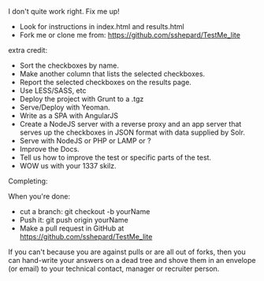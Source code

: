 I don't quite work right. Fix me up!

* Look for instructions in index.html and results.html
* Fork me or clone me from: https://github.com/sshepard/TestMe_lite

extra credit:
* Sort the checkboxes by name.
* Make another column that lists the selected checkboxes.
* Report the selected checkboxes on the results page.
* Use LESS/SASS, etc
* Deploy the project with Grunt to a .tgz
* Serve/Deploy with Yeoman.
* Write as a SPA with AngularJS
* Create a NodeJS server with a reverse proxy and an app server that serves up the checkboxes in JSON format with data supplied by Solr.
* Serve with NodeJS or PHP or LAMP or ?
* Improve the Docs.
* Tell us how to improve the test or specific parts of the test.
* WOW us with your 1337 skilz.

Completing:

When you're done:
 - cut a branch: git checkout -b yourName
 - Push it: git push origin yourName
 - Make a pull request in GitHub at https://github.com/sshepard/TestMe_lite

If you can't because you are against pulls or are all out of forks, then you can hand-write your answers on a dead tree and
shove them in an envelope (or email) to your technical contact, manager or recruiter person.
